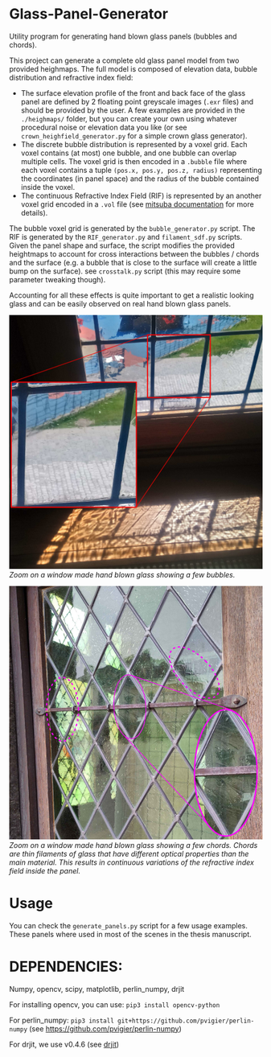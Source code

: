 # Glass-Panel-Generator

Utility program for generating hand blown glass panels (bubbles and chords).

This project can generate a complete old glass panel model from two provided heighmaps.
The full model is composed of elevation data, bubble distribution and refractive index field:
- The surface elevation profile of the front and back face of the glass panel are defined by 2 floating point greyscale images (`.exr` files) and should be provided by the user. A few examples are provided in  the `./heighmaps/` folder, but you can create your own using whatever procedural noise or elevation data you like (or see `crown_heighfield_generator.py` for a simple crown glass generator).
- The discrete bubble distribution is represented by a voxel grid. Each voxel contains (at most) one bubble, and one bubble can overlap multiple cells. The voxel grid is then encoded in a `.bubble` file where each voxel contains a tuple `(pos.x, pos.y, pos.z, radius)` representing the coordinates (in panel space) and the radius of the bubble contained inside the voxel.
- The continuous Refractive Index Field (RIF) is represented by an another voxel grid encoded in a `.vol` file (see [mitsuba documentation](https://mitsuba.readthedocs.io/en/latest/src/generated/plugins_volumes.html#volume-gridvolume) for more details).

The bubble voxel grid is generated by the `bubble_generator.py` script.
The RIF is generated by the `RIF_generator.py` and  `filament_sdf.py` scripts.
Given the panel shape and surface, the script modifies the provided heightmaps to account for cross interactions between the bubbles / chords and the surface (e.g. a bubble that is close to the surface will create a little bump on the surface). see `crosstalk.py` script (this may require some parameter tweaking though).

Accounting for all these effects is quite important to get a realistic looking glass and can be easily observed on real hand blown glass panels.

![Zoom on a window made hand blown glass showing a few bubbles.](https://github.com/Phd-Antic-Glass/Glass-Panel-Generator/blob/main/images/Cordes_caustique.jpg)
*Zoom on a window made hand blown glass showing a few bubbles.*

![Zoom on a window made hand blown glass showing a few chords.](https://github.com/Phd-Antic-Glass/Glass-Panel-Generator/blob/main/images/Manchon_Vernon.pngManchon_Vernon.jpg)
*Zoom on a window made hand blown glass showing a few chords. Chords are thin filaments of glass that have different optical properties than the main material. This results in continuous variations of the refractive index field inside the panel.*

# Usage
You can check the `generate_panels.py` script for a few usage examples.
These panels where used in most of the scenes in the thesis manuscript.


# DEPENDENCIES:
Numpy, opencv, scipy, matplotlib, perlin_numpy, drjit

For installing opencv, you can use:
`pip3 install opencv-python`

For perlin_numpy:
`pip3 install git+https://github.com/pvigier/perlin-numpy`
(see https://github.com/pvigier/perlin-numpy)

For drjit, we use v0.4.6 (see [drjit](https://drjit.readthedocs.io/en/v0.4.6/))


